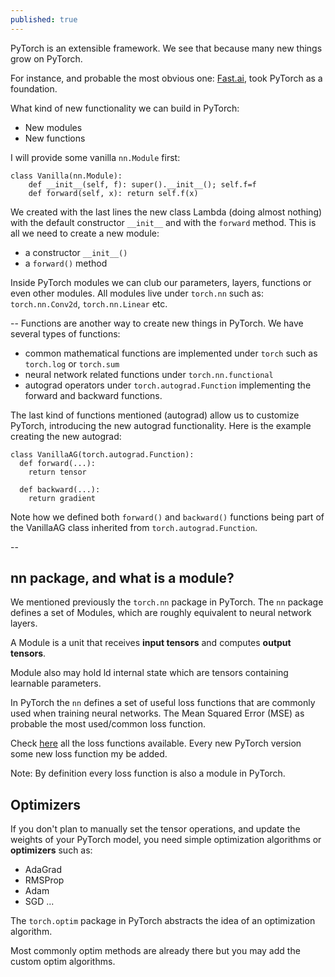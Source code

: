 ```yaml
---
published: true
---
```

PyTorch is an extensible framework. We see that because many new things grow on PyTorch.

For instance, and probable the most obvious one: [Fast.ai](https://github.com/fastai/fastai), took PyTorch as a foundation.

What kind of new functionality we can build in PyTorch:
* New modules
* New functions

I will provide some vanilla `nn.Module` first:
~~~
class Vanilla(nn.Module):
    def __init__(self, f): super().__init__(); self.f=f
    def forward(self, x): return self.f(x)
~~~

We created with the last lines the new class Lambda (doing almost nothing) with the default constructor `__init__` and with the `forward` method. This is all we need to create a new module:
* a constructor `__init__()`
* a `forward()` method

Inside PyTorch modules we can club our parameters, layers, functions or even other modules. 
All modules live under `torch.nn` such as: `torch.nn.Conv2d`, `torch.nn.Linear` etc.

--
Functions are another way to create new things in PyTorch. We have several types of functions:
* common mathematical functions are implemented under `torch` such as `torch.log` or `torch.sum`
* neural network related functions under `torch.nn.functional`
* autograd operators under `torch.autograd.Function` implementing the forward and backward functions.

The last kind of functions mentioned (autograd) allow us to customize PyTorch, introducing the new autograd functionality. Here is the example creating the new autograd:
~~~
class VanillaAG(torch.autograd.Function):
  def forward(...):    
    return tensor

  def backward(...):    
    return gradient
~~~

Note how we defined both `forward()` and `backward()` functions being part of the VanillaAG class inherited from `torch.autograd.Function`.

--
## nn package, and what is a module?

We mentioned previously the `torch.nn` package in PyTorch. The `nn` package defines a set of Modules, which are roughly equivalent to neural network layers. 

A Module is a unit that receives **input tensors** and computes **output tensors**.

Module also may hold ld internal state which are tensors containing learnable parameters.

In PyTorch the `nn` defines a set of useful loss functions that are commonly used when training neural networks. The Mean Squared Error (MSE) as probable the most used/common loss function.

Check [here](https://pytorch.org/docs/stable/_modules/torch/nn/modules/loss.html) all the loss functions available. Every new PyTorch version some new loss function my be added.

Note: By definition every loss function is also a module in PyTorch.

## Optimizers

If you don't plan to manually set the tensor operations, and update the weights of your PyTorch model, you need simple optimization algorithms or **optimizers** such as:
* AdaGrad 
* RMSProp 
* Adam 
* SGD ...

The `torch.optim` package in PyTorch abstracts the idea of an optimization algorithm.

Most commonly optim methods are already there but you may add the custom optim algorithms.
